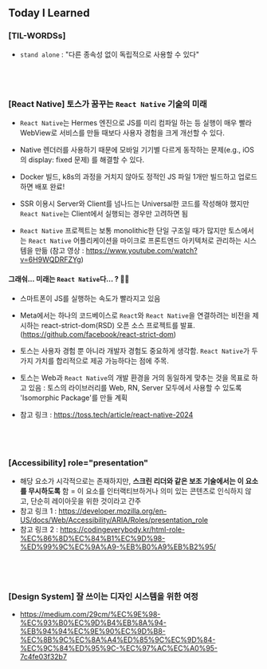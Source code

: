 ## Today I Learned

### [TIL-WORDSs]

- `stand alone` : "다른 종속성 없이 독립적으로 사용할 수 있다"

## <br/>

### [React Native] 토스가 꿈꾸는 `React Native` 기술의 미래

- `React Native`는 Hermes 엔진으로 JS를 미리 컴파일 하는 등 실행이 매우 빨라 WebView로 서비스를 만들 때보다 사용자 경험을 크게 개선할 수 있다.

- Native 렌더러를 사용하기 때문에 모바일 기기별 다르게 동작하는 문제(e.g., iOS의 display: fixed 문제) 를 해결할 수 있다.

- Docker 빌드, k8s의 과정을 거치지 않아도 정적인 JS 파일 1개만 빌드하고 업로드하면 배포 완료!

- SSR 이용시 Server와 Client를 넘나드는 Universal한 코드를 작성해야 했지만 `React Native`는 Client에서 실행되는 경우만 고려하면 됨

- `React Native` 프로젝트는 보통 monolithic한 단일 구조일 때가 많지만 토스에서는 `React Native` 어플리케이션을 마이크로 프론트엔드 아키텍처로 관리하는 시스템을 만듦 (참고 영상 : https://www.youtube.com/watch?v=6H9WQDRFZYg)

#### 그래숴... 미래는 `React Native`다... ? 😶‍🌫️

- 스마트폰이 JS를 실행하는 속도가 빨라지고 있음

- Meta에서는 하나의 코드베이스로 `React`와 `React Native`을 연결하려는 비전을 제시하는 react-strict-dom(RSD) 오픈 소스 프로젝트를 발표. (https://github.com/facebook/react-strict-dom)

- 토스는 사용자 경험 뿐 아니라 개발자 경험도 중요하게 생각함. `React Native`가 두 가지 가치를 합리적으로 제공 가능하다는 점에 주목.

- 토스는 Web과 `React Native`의 개발 환경을 거의 동일하게 맞추는 것을 목표로 하고 있음 : 토스의 라이브러리를 Web, RN, Server 모두에서 사용할 수 있도록 'Isomorphic Package'를 만들 계획

- 참고 링크 : https://toss.tech/article/react-native-2024

## <br/>

### [Accessibility] role="presentation"

- 해당 요소가 시각적으로는 존재하지만, **스크린 리더와 같은 보조 기술에서는 이 요소를 무시하도록** 함 = 이 요소를 인터랙티브하거나 의미 있는 콘텐츠로 인식하지 않고, 단순히 레이아웃을 위한 것이라고 간주
- 참고 링크 1 : https://developer.mozilla.org/en-US/docs/Web/Accessibility/ARIA/Roles/presentation_role
- 참고 링크 2 : https://codingeverybody.kr/html-role-%EC%86%8D%EC%84%B1%EC%9D%98-%ED%99%9C%EC%9A%A9-%EB%B0%A9%EB%B2%95/

## <br/>

### [Design System] 잘 쓰이는 디자인 시스템을 위한 여정

- https://medium.com/29cm/%EC%9E%98-%EC%93%B0%EC%9D%B4%EB%8A%94-%EB%94%94%EC%9E%90%EC%9D%B8-%EC%8B%9C%EC%8A%A4%ED%85%9C%EC%9D%84-%EC%9C%84%ED%95%9C-%EC%97%AC%EC%A0%95-7c4fe03f32b7

## <br/>
